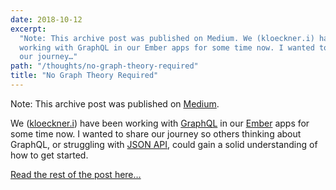```yaml
---
date: 2018-10-12
excerpt:
  "Note: This archive post was published on Medium. We (kloeckner.i) have been
  working with GraphQL in our Ember apps for some time now. I wanted to share
  our journey…"
path: "/thoughts/no-graph-theory-required"
title: "No Graph Theory Required"
---
```


Note: This archive post was published on [Medium](https://medium.com).

We ([kloeckner.i](https://kloeckner-i.com)) have been working with
[GraphQL](https://graphql.org) in our [Ember](https://emberjs.com) apps for some
time now. I wanted to share our journey so others thinking about GraphQL, or
struggling with [JSON API](https://jsonapi.org), could gain a solid
understanding of how to get started.

[Read the rest of the post here…](https://medium.com/kloeckner-i/ember-and-graphql-8aa15f7a2554)
